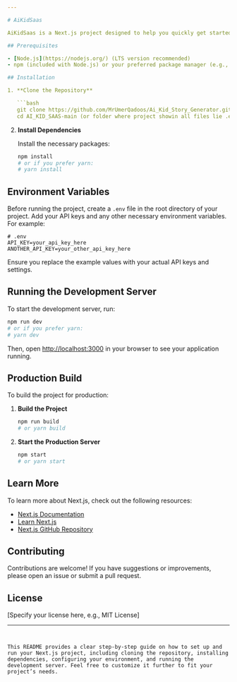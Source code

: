 ```yaml
---

# AiKidSaas

AiKidSaas is a Next.js project designed to help you quickly get started with your application. This guide will show you how to clone the project, install dependencies, configure your environment, and run the development server.

## Prerequisites

- [Node.js](https://nodejs.org/) (LTS version recommended)
- npm (included with Node.js) or your preferred package manager (e.g., yarn, pnpm, bun)

## Installation

1. **Clone the Repository**

   ```bash
   git clone https://github.com/MrUmerQadoos/Ai_Kid_Story_Generator.git
   cd AI_KID_SAAS-main (or folder where project showin all files lie .env package.json etc )
   ```

2. **Install Dependencies**

   Install the necessary packages:

   ```bash
   npm install
   # or if you prefer yarn:
   # yarn install
   ```

## Environment Variables

Before running the project, create a `.env` file in the root directory of your project. Add your API keys and any other necessary environment variables. For example:

```env
# .env
API_KEY=your_api_key_here
ANOTHER_API_KEY=your_other_api_key_here
```

Ensure you replace the example values with your actual API keys and settings.

## Running the Development Server

To start the development server, run:

```bash
npm run dev
# or if you prefer yarn:
# yarn dev
```

Then, open [http://localhost:3000](http://localhost:3000) in your browser to see your application running.

## Production Build

To build the project for production:

1. **Build the Project**

   ```bash
   npm run build
   # or yarn build
   ```

2. **Start the Production Server**

   ```bash
   npm start
   # or yarn start
   ```

## Learn More

To learn more about Next.js, check out the following resources:

- [Next.js Documentation](https://nextjs.org/docs)
- [Learn Next.js](https://nextjs.org/learn)
- [Next.js GitHub Repository](https://github.com/vercel/next.js)

## Contributing

Contributions are welcome! If you have suggestions or improvements, please open an issue or submit a pull request.

## License

[Specify your license here, e.g., MIT License]

---
```


This README provides a clear step-by-step guide on how to set up and run your Next.js project, including cloning the repository, installing dependencies, configuring your environment, and running the development server. Feel free to customize it further to fit your project’s needs.
